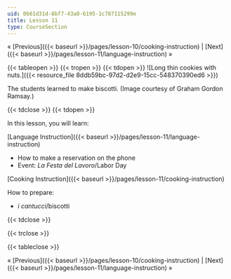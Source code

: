 ```yaml
---
uid: 0b61d31d-8bf7-43a0-6195-1c787115299e
title: Lesson 11
type: CourseSection
---
```


« [Previous]({{< baseurl >}}/pages/lesson-10/cooking-instruction) | [Next]({{< baseurl >}}/pages/lesson-11/language-instruction) »

{{< tableopen >}}
{{< tropen >}}
{{< tdopen >}}
![Long thin cookies with nuts.]({{< resource_file 8ddb59bc-97d2-d2e9-15cc-548370390ed6 >}})

The students learned to make biscotti. (Image courtesy of Graham Gordon Ramsay.)


{{< tdclose >}}
{{< tdopen >}}


In this lesson, you will learn:

[Language Instruction]({{< baseurl >}}/pages/lesson-11/language-instruction)

*   How to make a reservation on the phone
*   Event: _La Festa del Lavoro_/Labor Day

[Cooking Instruction]({{< baseurl >}}/pages/lesson-11/cooking-instruction)

How to prepare:

*   _i cantucci_/biscotti


{{< tdclose >}}

{{< trclose >}}

{{< tableclose >}}

« [Previous]({{< baseurl >}}/pages/lesson-10/cooking-instruction) | [Next]({{< baseurl >}}/pages/lesson-11/language-instruction) »